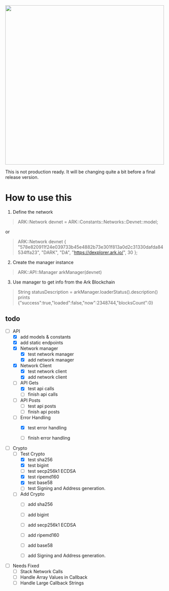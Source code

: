 <img src="https://github.com/sleepdefic1t/ark-cpp/blob/master/ark_cpp_logo.png" width="500px">


This is not production ready.
It will be changing quite a bit before a final release version.


# How to use this

1) Define the network  
>  ARK::Network devnet = ARK::Constants::Networks::Devnet::model;  

or  

> 	ARK::Network devnet { "578e820911f24e039733b45e4882b73e301f813a0d2c31330dafda84534ffa23", "DARK", "DѦ", "https://dexplorer.ark.io/", 30 };  



2) Create the manager instance  
> ARK::API::Manager arkManager(devnet)  

3) Use manager to get info from the Ark Blockchain  
> String statusDescription = arkManager.loaderStatus().description()  
> prints {"success":true,"loaded":false,"now":2348744,"blocksCount":0}  


## todo

- [ ] API
  - [x] add models & constants
  - [x] add static endpoints
  - [x] Network manager
    - [x] test network manager
    - [x] add network manager
  - [X] Network Client
    - [X] test network client
    - [X] add network client
  - [ ] API Gets
    - [X] test api calls
    - [ ] finish api calls
  - [ ] API Posts
    - [ ] test api posts
    - [ ] finish api posts
  - [ ] Error Handling
    - [X] test error handling
    - [ ] finish error handling


- [ ] Crypto
  - [ ] Test Crypto
    - [X] test sha256
    - [X] test bigint
    - [ ] test secp256k1 ECDSA
    - [X] test ripemd160
    - [X] test base58
    - [ ] test Signing and Address generation.
  - [ ] Add Crypto
    - [ ] add sha256
    - [ ] add bigint
    - [ ] add secp256k1 ECDSA
    - [ ] add ripemd160
    - [ ] add base58
    - [ ] add Signing and Address generation.


- [ ] Needs Fixed
  - [ ] Stack Network Calls
  - [ ] Handle Array Values in Callback
  - [ ] Handle Large Callback Strings 

